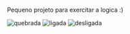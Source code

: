 Pequeno projeto para exercitar a logica :)

![quebrada](https://github.com/ElanoSilva88/MiniProjeto-Lampada.js/assets/106767343/eae4b58b-9d82-4bfa-a315-cd7bd462fbf8)
![ligada](https://github.com/ElanoSilva88/MiniProjeto-Lampada.js/assets/106767343/88dd89ff-c5db-4552-8f8a-0abf6090c4b9)
![desligada](https://github.com/ElanoSilva88/MiniProjeto-Lampada.js/assets/106767343/8f7615ad-bfcd-4894-a15c-3a66071bc1c4)
